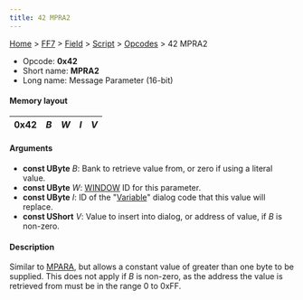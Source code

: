 ```yaml
---
title: 42 MPRA2
---
```


[Home](../../../../Main%20Page.md) > [FF7](../../../../FF7.md) > [Field](../../../Field.md) > [Script](../../Script.md) > [Opcodes](../Opcodes.md) > 42 MPRA2

-   Opcode: **0x42**
-   Short name: **MPRA2**
-   Long name: Message Parameter (16-bit)

#### Memory layout

| 0x42 | *B* | *W* | *I* | *V* |
|------|-----|-----|-----|-----|

#### Arguments

-   **const UByte** *B*: Bank to retrieve value from, or zero if using a
    literal value.
-   **const UByte** *W*: [WINDOW][] ID for this parameter.
-   **const UByte** *I*: ID of the "[Variable][]" dialog code that this
    value will replace.
-   **const UShort** *V*: Value to insert into dialog, or address of
    value, if *B* is non-zero.

#### Description

Similar to [MPARA][], but allows a constant value of greater than one
byte to be supplied. This does not apply if *B* is non-zero, as the
address the value is retrieved from must be in the range 0 to 0xFF.

  [WINDOW]: 50%20WINDOW.md "wikilink"
  [Variable]: ../../Variable%20Dialog.md "wikilink"
  [MPARA]: 41%20MPARA.md "wikilink"
